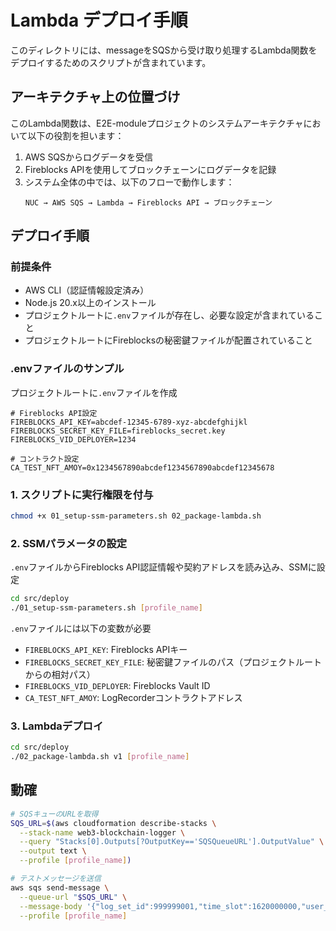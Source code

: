 # Lambda デプロイ手順

このディレクトリには、messageをSQSから受け取り処理するLambda関数をデプロイするためのスクリプトが含まれています。

## アーキテクチャ上の位置づけ

このLambda関数は、E2E-moduleプロジェクトのシステムアーキテクチャにおいて以下の役割を担います：

1. AWS SQSからログデータを受信
2. Fireblocks APIを使用してブロックチェーンにログデータを記録
3. システム全体の中では、以下のフローで動作します：
   ```
   NUC → AWS SQS → Lambda → Fireblocks API → ブロックチェーン
   ```

## デプロイ手順

### 前提条件

- AWS CLI（認証情報設定済み）
- Node.js 20.x以上のインストール
- プロジェクトルートに`.env`ファイルが存在し、必要な設定が含まれていること
- プロジェクトルートにFireblocksの秘密鍵ファイルが配置されていること

### .envファイルのサンプル

プロジェクトルートに`.env`ファイルを作成

```
# Fireblocks API設定
FIREBLOCKS_API_KEY=abcdef-12345-6789-xyz-abcdefghijkl
FIREBLOCKS_SECRET_KEY_FILE=fireblocks_secret.key
FIREBLOCKS_VID_DEPLOYER=1234

# コントラクト設定
CA_TEST_NFT_AMOY=0x1234567890abcdef1234567890abcdef12345678
```

### 1. スクリプトに実行権限を付与

```bash
chmod +x 01_setup-ssm-parameters.sh 02_package-lambda.sh
```

### 2. SSMパラメータの設定

`.env`ファイルからFireblocks API認証情報や契約アドレスを読み込み、SSMに設定

```bash
cd src/deploy
./01_setup-ssm-parameters.sh [profile_name]
```

`.env`ファイルには以下の変数が必要
- `FIREBLOCKS_API_KEY`: Fireblocks APIキー
- `FIREBLOCKS_SECRET_KEY_FILE`: 秘密鍵ファイルのパス（プロジェクトルートからの相対パス）
- `FIREBLOCKS_VID_DEPLOYER`: Fireblocks Vault ID
- `CA_TEST_NFT_AMOY`: LogRecorderコントラクトアドレス

### 3. Lambdaデプロイ

```bash
cd src/deploy
./02_package-lambda.sh v1 [profile_name]
```

## 動確

```bash
# SQSキューのURLを取得
SQS_URL=$(aws cloudformation describe-stacks \
  --stack-name web3-blockchain-logger \
  --query "Stacks[0].Outputs[?OutputKey=='SQSQueueURL'].OutputValue" \
  --output text \
  --profile [profile_name])

# テストメッセージを送信
aws sqs send-message \
  --queue-url "$SQS_URL" \
  --message-body '{"log_set_id":999999001,"time_slot":1620000000,"user_list":[1,2,3],"hash":"0x0123456789abcdef0123456789abcdef0123456789abcdef0123456789abcdef"}' \
  --profile [profile_name]
```
